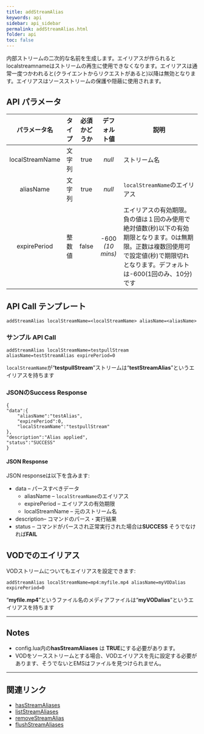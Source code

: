 ```yaml
---
title: addStreamAlias
keywords: api
sidebar: api_sidebar
permalink: addStreamAlias.html
folder: api
toc: false
---
```



内部ストリームの二次的な名前を生成します。エイリアスが作られるとlocalstreamnameはストリームの再生に使用できなくなります。エイリアスは通常一度つかわれると(クライエントからリクエストがあると)以降は無効となります。エイリアスはソースストリームの保護や隠蔽に使用されます。





## API パラメータ


| パラメータ名  |  タイプ | 必須かどうか | デフォルト値 | 説明 |
| :-------------: | :-----: | :-------: | :--------------: | ---------------------------------------- |
| localStreamName | 文字列  |   true    |      *null*      | ストリーム名                |
|    aliasName    | 文字列  |   true    |      *null*      | `localStreamName`のエイリアス |
|  expirePeriod   | 整数値 |   false   | -600 *(10 mins)* | エイリアスの有効期限。負の値は１回のみ使用で絶対値数(秒)以下の有効期限となります。0は無期限。正数は複数回使用可で設定値(秒)で期限切れとなります。デフォルトは-600(1回のみ、10分)です |



## API Call テンプレート

```
addStreamAlias localStreamName=<localStreamName> aliasName=<aliasName>
```



### サンプル API Call

```
addStreamAlias localStreamName=testpullStream aliasName=testStreamAlias expirePeriod=0
```

`localStreamName`が“**testpullStream**”ストリームは“**testStreamAlias**”というエイリアスを持ちます



### JSONのSuccess Response

```
{
"data":{
    "aliasName":"testAlias",
    "expirePeriod":0,
    "localStreamName":"testpullStream"
},
"description":"Alias applied",
"status":"SUCCESS"
}
```



#### JSON Response

JSON responseは以下を含みます:

- data – パースすべきデータ
  - aliasName – `localStreamName`のエイリアス
  - expirePeriod – エイリアスの有効期限
  - localStreamName – 元のストリーム名
- description– コマンドのパース・実行結果
- status – コマンドがパースされ正常実行された場合は**SUCCESS** そうでなければ**FAIL**




## VODでのエイリアス

VODストリームについてもエイリアスを設定できます:

```
addStreamAlias localStreamName=mp4:myfile.mp4 aliasName=myVODalias expirePeriod=0
```

“**myfile.mp4**”というファイル名のメディアファイルは“**myVODalias**”というエイリアスを持ちます

------

## Notes

- config.lua内の**hasStreamAliases** は **TRUE**にする必要があります。
- VODをソースストリームとする場合、VODエイリアスを先に設定する必要があります、そうでないとEMSはファイルを見つけられません。


------

## 関連リンク

- [hasStreamAliases](userguide_configlua.html#hasstreamaliases)
- [listStreamAliases](listStreamAliases.html)
- [removeStreamAlias](removeStreamAlias.html)
- [flushStreamAliases](flushStreamAliases.html)

